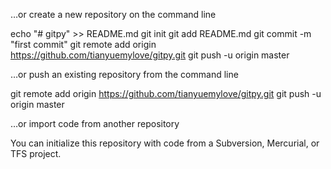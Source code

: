 …or create a new repository on the command line

echo "# gitpy" >> README.md
git init
git add README.md
git commit -m "first commit"
git remote add origin https://github.com/tianyuemylove/gitpy.git
git push -u origin master

…or push an existing repository from the command line

git remote add origin https://github.com/tianyuemylove/gitpy.git
git push -u origin master

…or import code from another repository

You can initialize this repository with code from a Subversion, Mercurial, or TFS project.
